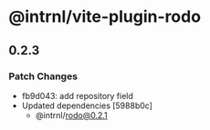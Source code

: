 # @intrnl/vite-plugin-rodo

## 0.2.3
### Patch Changes

- fb9d043: add repository field
- Updated dependencies [5988b0c]
  - @intrnl/rodo@0.2.1
